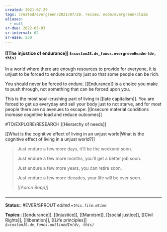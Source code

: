 ```yaml
---
created: 2021-07-29
tags: created/evergreen/2021/07/29, review, node/evergreen/claim 
aliases:
  - null
sr-due: 2022-03-03
sr-interval: 62
sr-ease: 230
---
```


#### [[The injustice of endurance]] `$=customJS.dv_funcs.evergreenHeader(dv, this)`

In a world where there are enough resources to provide for everyone, it is unjust to be forced to endure scarcity just so that some people can be rich.

You should never be forced to endure. [[Endurance]] is a choice you make to push through, not something that can be forced upon you.

This is the most soul-crushing part of living in [[late capitalism]]. You are forced to get up everyday and sell your body just to not starve, and for most people there are no avenues to escape: [[Insecure material conditions increase cognitive load and reduce outcomes]]

#TO/EXPLORE/RESEARCH  [[Hierarchy of needs]]

[[What is the cognitive effect of living in an unjust world|What is the cognitive effect of living in a unjust world?]]

> Just endure a few more days, it'll be the weekend soon.
> 
> Just endure a few more months, you'll get a better job soon.
> 
> Just endure a few more years, you can retire soon.
> 
> Just endure a few more decades, your life will be over soon.
> 
> <cite>[[Aaron Bopp]]</cite>


### <hr class="footnote"/>

**Status**:: #EVER/SPROUT 
*edited `=this.file.mtime`*

**Topics**:: [[endurance]], [[injustice]], [[Marxism]], [[social justice]], [[Civil Rights]], [[liberation]], [[Life principles]]
*`$=customJS.dv_funcs.outlinedIn(dv, this)`*

